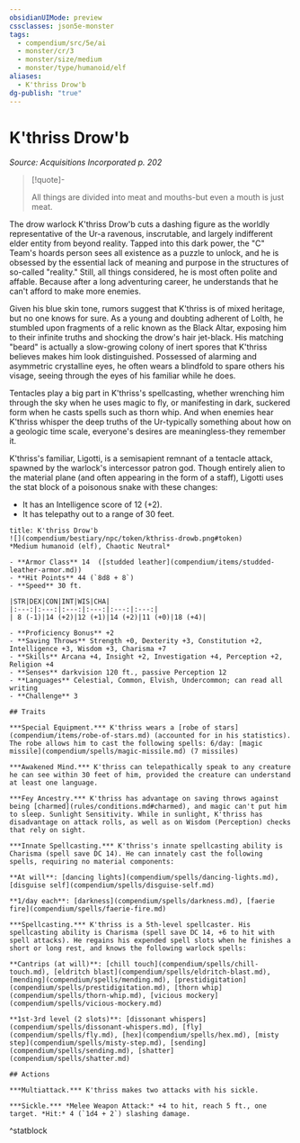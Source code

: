 ```yaml
---
obsidianUIMode: preview
cssclasses: json5e-monster
tags:
  - compendium/src/5e/ai
  - monster/cr/3
  - monster/size/medium
  - monster/type/humanoid/elf
aliases:
  - K'thriss Drow'b
dg-publish: "true"
---
```

# K'thriss Drow'b
*Source: Acquisitions Incorporated p. 202*  

> [!quote]-  
> 
> All things are divided into meat and mouths-but even a mouth is just meat.

The drow warlock K'thriss Drow'b cuts a dashing figure as the worldly representative of the Ur-a ravenous, inscrutable, and largely indifferent elder entity from beyond reality. Tapped into this dark power, the "C" Team's hoards person sees all existence as a puzzle to unlock, and he is obsessed by the essential lack of meaning and purpose in the structures of so-called "reality." Still, all things considered, he is most often polite and affable. Because after a long adventuring career, he understands that he can't afford to make more enemies.

Given his blue skin tone, rumors suggest that K'thriss is of mixed heritage, but no one knows for sure. As a young and doubting adherent of Lolth, he stumbled upon fragments of a relic known as the Black Altar, exposing him to their infinite truths and shocking the drow's hair jet-black. His matching "beard" is actually a slow-growing colony of inert spores that K'thriss believes makes him look distinguished. Possessed of alarming and asymmetric crystalline eyes, he often wears a blindfold to spare others his visage, seeing through the eyes of his familiar while he does.

Tentacles play a big part in K'thriss's spellcasting, whether wrenching him through the sky when he uses magic to fly, or manifesting in dark, suckered form when he casts spells such as thorn whip. And when enemies hear K'thriss whisper the deep truths of the Ur-typically something about how on a geologic time scale, everyone's desires are meaningless-they remember it.

K'thriss's familiar, Ligotti, is a semisapient remnant of a tentacle attack, spawned by the warlock's intercessor patron god. Though entirely alien to the material plane (and often appearing in the form of a staff), Ligotti uses the stat block of a poisonous snake with these changes:

- It has an Intelligence score of 12 (+2).  
- It has telepathy out to a range of 30 feet.  

```ad-statblock
title: K'thriss Drow'b
![](compendium/bestiary/npc/token/kthriss-drowb.png#token)
*Medium humanoid (elf), Chaotic Neutral*

- **Armor Class** 14  ([studded leather](compendium/items/studded-leather-armor.md))
- **Hit Points** 44 (`8d8 + 8`)
- **Speed** 30 ft.

|STR|DEX|CON|INT|WIS|CHA|
|:---:|:---:|:---:|:---:|:---:|:---:|
| 8 (-1)|14 (+2)|12 (+1)|14 (+2)|11 (+0)|18 (+4)|

- **Proficiency Bonus** +2
- **Saving Throws** Strength +0, Dexterity +3, Constitution +2, Intelligence +3, Wisdom +3, Charisma +7
- **Skills** Arcana +4, Insight +2, Investigation +4, Perception +2, Religion +4
- **Senses** darkvision 120 ft., passive Perception 12
- **Languages** Celestial, Common, Elvish, Undercommon; can read all writing
- **Challenge** 3

## Traits

***Special Equipment.*** K'thriss wears a [robe of stars](compendium/items/robe-of-stars.md) (accounted for in his statistics). The robe allows him to cast the following spells: 6/day: [magic missile](compendium/spells/magic-missile.md) (7 missiles)

***Awakened Mind.*** K'thriss can telepathically speak to any creature he can see within 30 feet of him, provided the creature can understand at least one language.

***Fey Ancestry.*** K'thriss has advantage on saving throws against being [charmed](rules/conditions.md#charmed), and magic can't put him to sleep. Sunlight Sensitivity. While in sunlight, K'thriss has disadvantage on attack rolls, as well as on Wisdom (Perception) checks that rely on sight.

***Innate Spellcasting.*** K'thriss's innate spellcasting ability is Charisma (spell save DC 14). He can innately cast the following spells, requiring no material components:

**At will**: [dancing lights](compendium/spells/dancing-lights.md), [disguise self](compendium/spells/disguise-self.md)

**1/day each**: [darkness](compendium/spells/darkness.md), [faerie fire](compendium/spells/faerie-fire.md)

***Spellcasting.*** K'thriss is a 5th-level spellcaster. His spellcasting ability is Charisma (spell save DC 14, +6 to hit with spell attacks). He regains his expended spell slots when he finishes a short or long rest, and knows the following warlock spells:

**Cantrips (at will)**: [chill touch](compendium/spells/chill-touch.md), [eldritch blast](compendium/spells/eldritch-blast.md), [mending](compendium/spells/mending.md), [prestidigitation](compendium/spells/prestidigitation.md), [thorn whip](compendium/spells/thorn-whip.md), [vicious mockery](compendium/spells/vicious-mockery.md)

**1st-3rd level (2 slots)**: [dissonant whispers](compendium/spells/dissonant-whispers.md), [fly](compendium/spells/fly.md), [hex](compendium/spells/hex.md), [misty step](compendium/spells/misty-step.md), [sending](compendium/spells/sending.md), [shatter](compendium/spells/shatter.md)

## Actions

***Multiattack.*** K'thriss makes two attacks with his sickle.

***Sickle.*** *Melee Weapon Attack:* +4 to hit, reach 5 ft., one target. *Hit:* 4 (`1d4 + 2`) slashing damage.
```
^statblock